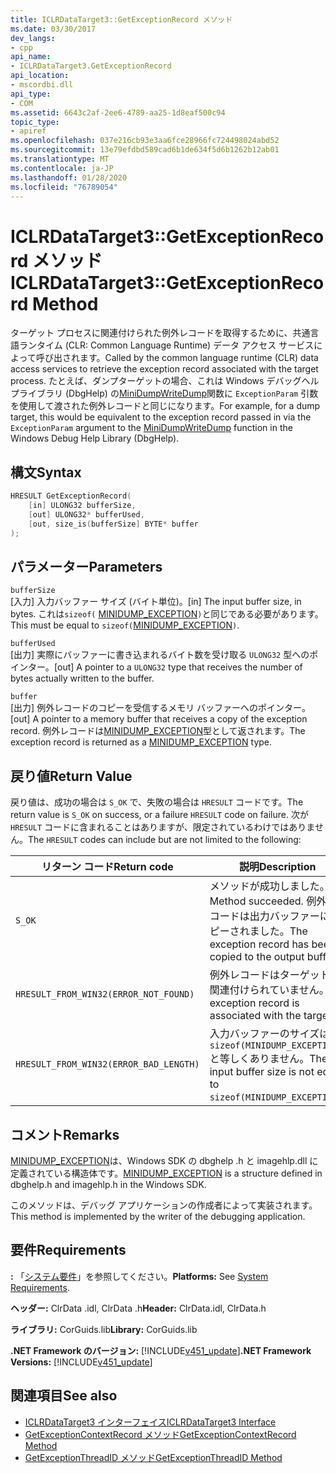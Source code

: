 ```yaml
---
title: ICLRDataTarget3::GetExceptionRecord メソッド
ms.date: 03/30/2017
dev_langs:
- cpp
api_name:
- ICLRDataTarget3.GetExceptionRecord
api_location:
- mscordbi.dll
api_type:
- COM
ms.assetid: 6643c2af-2ee6-4789-aa25-1d8eaf500c94
topic_type:
- apiref
ms.openlocfilehash: 037e216cb93e3aa6fce28966fc724498024abd52
ms.sourcegitcommit: 13e79efdbd589cad6b1de634f5d6b1262b12ab01
ms.translationtype: MT
ms.contentlocale: ja-JP
ms.lasthandoff: 01/28/2020
ms.locfileid: "76789054"
---
```

# <a name="iclrdatatarget3getexceptionrecord-method"></a><span data-ttu-id="34132-102">ICLRDataTarget3::GetExceptionRecord メソッド</span><span class="sxs-lookup"><span data-stu-id="34132-102">ICLRDataTarget3::GetExceptionRecord Method</span></span>
<span data-ttu-id="34132-103">ターゲット プロセスに関連付けられた例外レコードを取得するために、共通言語ランタイム (CLR: Common Language Runtime) データ アクセス サービスによって呼び出されます。</span><span class="sxs-lookup"><span data-stu-id="34132-103">Called by the common language runtime (CLR) data access services to retrieve the exception record associated with the target process.</span></span> <span data-ttu-id="34132-104">たとえば、ダンプターゲットの場合、これは Windows デバッグヘルプライブラリ (DbgHelp) の[MiniDumpWriteDump](/windows/desktop/api/minidumpapiset/nf-minidumpapiset-minidumpwritedump)関数に `ExceptionParam` 引数を使用して渡された例外レコードと同じになります。</span><span class="sxs-lookup"><span data-stu-id="34132-104">For example, for a dump target, this would be equivalent to the exception record passed in via the `ExceptionParam` argument to the [MiniDumpWriteDump](/windows/desktop/api/minidumpapiset/nf-minidumpapiset-minidumpwritedump) function in the Windows Debug Help Library (DbgHelp).</span></span>  
  
## <a name="syntax"></a><span data-ttu-id="34132-105">構文</span><span class="sxs-lookup"><span data-stu-id="34132-105">Syntax</span></span>  
  
```cpp  
HRESULT GetExceptionRecord(  
    [in] ULONG32 bufferSize,  
    [out] ULONG32* bufferUsed,  
    [out, size_is(bufferSize] BYTE* buffer  
);  
```  
  
## <a name="parameters"></a><span data-ttu-id="34132-106">パラメーター</span><span class="sxs-lookup"><span data-stu-id="34132-106">Parameters</span></span>  
 `bufferSize`  
 <span data-ttu-id="34132-107">[入力] 入力バッファー サイズ (バイト単位)。</span><span class="sxs-lookup"><span data-stu-id="34132-107">[in] The input buffer size, in bytes.</span></span> <span data-ttu-id="34132-108">これは`sizeof(` [MINIDUMP_EXCEPTION](/windows/win32/api/minidumpapiset/ns-minidumpapiset-minidump_exception)`)`と同じである必要があります。</span><span class="sxs-lookup"><span data-stu-id="34132-108">This must be equal to `sizeof(`[MINIDUMP_EXCEPTION](/windows/win32/api/minidumpapiset/ns-minidumpapiset-minidump_exception)`)`.</span></span>  
  
 `bufferUsed`  
 <span data-ttu-id="34132-109">[出力] 実際にバッファーに書き込まれるバイト数を受け取る `ULONG32` 型へのポインター。</span><span class="sxs-lookup"><span data-stu-id="34132-109">[out] A pointer to a `ULONG32` type that receives the number of bytes actually written to the buffer.</span></span>  
  
 `buffer`  
 <span data-ttu-id="34132-110">[出力] 例外レコードのコピーを受信するメモリ バッファーへのポインター。</span><span class="sxs-lookup"><span data-stu-id="34132-110">[out] A pointer to a memory buffer that receives a copy of the exception record.</span></span> <span data-ttu-id="34132-111">例外レコードは[MINIDUMP_EXCEPTION](/windows/win32/api/minidumpapiset/ns-minidumpapiset-minidump_exception)型として返されます。</span><span class="sxs-lookup"><span data-stu-id="34132-111">The exception record is returned as a [MINIDUMP_EXCEPTION](/windows/win32/api/minidumpapiset/ns-minidumpapiset-minidump_exception) type.</span></span>  
  
## <a name="return-value"></a><span data-ttu-id="34132-112">戻り値</span><span class="sxs-lookup"><span data-stu-id="34132-112">Return Value</span></span>  
 <span data-ttu-id="34132-113">戻り値は、成功の場合は `S_OK` で、失敗の場合は `HRESULT` コードです。</span><span class="sxs-lookup"><span data-stu-id="34132-113">The return value is `S_OK` on success, or a failure `HRESULT` code on failure.</span></span> <span data-ttu-id="34132-114">次が `HRESULT` コードに含まれることはありますが、限定されているわけではありません。</span><span class="sxs-lookup"><span data-stu-id="34132-114">The `HRESULT` codes can include but are not limited to the following:</span></span>  
  
|<span data-ttu-id="34132-115">リターン コード</span><span class="sxs-lookup"><span data-stu-id="34132-115">Return code</span></span>|<span data-ttu-id="34132-116">説明</span><span class="sxs-lookup"><span data-stu-id="34132-116">Description</span></span>|  
|-----------------|-----------------|  
|`S_OK`|<span data-ttu-id="34132-117">メソッドが成功しました。</span><span class="sxs-lookup"><span data-stu-id="34132-117">Method succeeded.</span></span> <span data-ttu-id="34132-118">例外レコードは出力バッファーにコピーされました。</span><span class="sxs-lookup"><span data-stu-id="34132-118">The exception record has been copied to the output buffer.</span></span>|  
|`HRESULT_FROM_WIN32(ERROR_NOT_FOUND)`|<span data-ttu-id="34132-119">例外レコードはターゲットに関連付けられていません。</span><span class="sxs-lookup"><span data-stu-id="34132-119">No exception record is associated with the target.</span></span>|  
|`HRESULT_FROM_WIN32(ERROR_BAD_LENGTH)`|<span data-ttu-id="34132-120">入力バッファーのサイズは `sizeof(MINIDUMP_EXCEPTION)` と等しくありません。</span><span class="sxs-lookup"><span data-stu-id="34132-120">The input buffer size is not equal to `sizeof(MINIDUMP_EXCEPTION)`.</span></span>|  
  
## <a name="remarks"></a><span data-ttu-id="34132-121">コメント</span><span class="sxs-lookup"><span data-stu-id="34132-121">Remarks</span></span>  
 <span data-ttu-id="34132-122">[MINIDUMP_EXCEPTION](/windows/win32/api/minidumpapiset/ns-minidumpapiset-minidump_exception)は、Windows SDK の dbghelp .h と imagehlp.dll に定義されている構造体です。</span><span class="sxs-lookup"><span data-stu-id="34132-122">[MINIDUMP_EXCEPTION](/windows/win32/api/minidumpapiset/ns-minidumpapiset-minidump_exception) is a structure defined in dbghelp.h and imagehlp.h in the Windows SDK.</span></span>  
  
 <span data-ttu-id="34132-123">このメソッドは、デバッグ アプリケーションの作成者によって実装されます。</span><span class="sxs-lookup"><span data-stu-id="34132-123">This method is implemented by the writer of the debugging application.</span></span>  
  
## <a name="requirements"></a><span data-ttu-id="34132-124">要件</span><span class="sxs-lookup"><span data-stu-id="34132-124">Requirements</span></span>  
 <span data-ttu-id="34132-125">**:** 「[システム要件](../../../../docs/framework/get-started/system-requirements.md)」を参照してください。</span><span class="sxs-lookup"><span data-stu-id="34132-125">**Platforms:** See [System Requirements](../../../../docs/framework/get-started/system-requirements.md).</span></span>  
  
 <span data-ttu-id="34132-126">**ヘッダー:** ClrData .idl, ClrData .h</span><span class="sxs-lookup"><span data-stu-id="34132-126">**Header:** ClrData.idl, ClrData.h</span></span>  
  
 <span data-ttu-id="34132-127">**ライブラリ:** CorGuids.lib</span><span class="sxs-lookup"><span data-stu-id="34132-127">**Library:** CorGuids.lib</span></span>  
  
 <span data-ttu-id="34132-128">**.NET Framework のバージョン:** [!INCLUDE[v451_update](../../../../includes/net-current-v451-nov-plus.md)]</span><span class="sxs-lookup"><span data-stu-id="34132-128">**.NET Framework Versions:** [!INCLUDE[v451_update](../../../../includes/net-current-v451-nov-plus.md)]</span></span>  
  
## <a name="see-also"></a><span data-ttu-id="34132-129">関連項目</span><span class="sxs-lookup"><span data-stu-id="34132-129">See also</span></span>

- [<span data-ttu-id="34132-130">ICLRDataTarget3 インターフェイス</span><span class="sxs-lookup"><span data-stu-id="34132-130">ICLRDataTarget3 Interface</span></span>](iclrdatatarget3-interface.md)
- [<span data-ttu-id="34132-131">GetExceptionContextRecord メソッド</span><span class="sxs-lookup"><span data-stu-id="34132-131">GetExceptionContextRecord Method</span></span>](iclrdatatarget3-getexceptioncontextrecord-method.md)
- [<span data-ttu-id="34132-132">GetExceptionThreadID メソッド</span><span class="sxs-lookup"><span data-stu-id="34132-132">GetExceptionThreadID Method</span></span>](iclrdatatarget3-getexceptionthreadid-method.md)
